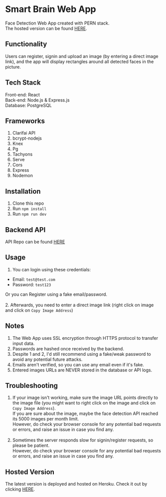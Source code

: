 # Smart Brain Web App
Face Detection Web App created with PERN stack.<br>
The hosted version can be found [HERE](https://smart-brain-karim.herokuapp.com/).

## Functionality
Users can register, signin and upload an image (by entering a direct image link),
and the app will display rectangles around all detected faces in the picture.

## Tech Stack
Front-end: React<br>
Back-end: Node.js & Express.js<br>
Database: PostgreSQL<br>

## Frameworks
1. Clarifai API
2. bcrypt-nodejs
3. Knex
4. Pg
5. Tachyons
6. Serve
7. Cors
8. Express
9. Nodemon

## Installation
1. Clone this repo
2. Run `npm install`
3. Run `npm run dev`

## Backend API
API Repo can be found [HERE](https://github.com/karimkhattaby/smart-brain-api)

## Usage
1. You can login using these credentials:
- Email: `test@test.com`
- Password: `test123`

Or you can Register using a fake email/password.<br><br>
2. Afterwards, you need to enter a direct image link
(right click on image and click on `Copy Image Address`)

## Notes
1. The Web App uses SSL encryption through HTTPS protocol to transfer input data.
2. Passwords are hashed once received by the backend.
3. Despite 1 and 2, I'd still recommend using a fake/weak password to avoid any potential future attacks.
4. Emails aren't verified, so you can use any email even if it's fake.
5. Entered images URLs are NEVER stored in the database or API logs.

## Troubleshooting
1. If your image isn't working, make sure the image URL points directly to the image file (you might want to right click on the image and click on `Copy Image Address`).<br>
If you are sure about the image, maybe the face detection API reached its 5000 images per month limit.<br>
However, do check your browser console for any potential bad requests or errors, and raise an issue in case you find any.<br><br>
2. Sometimes the server responds slow for signin/register requests, so please be patient.<br>
However, do check your browser console for any potential bad requests or errors, and raise an issue in case you find any.

## Hosted Version
The latest version is deployed and hosted on Heroku. Check it out by clicking [HERE](https://smart-brain-karim.herokuapp.com/).